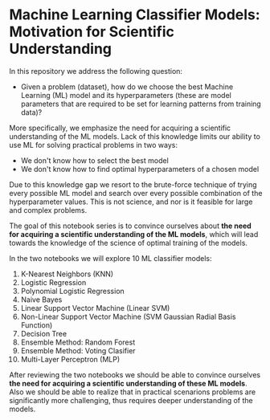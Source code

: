 # Machine Learning Classifier Models: Motivation for Scientific Understanding


In this repository we address the following question:

- Given a problem (dataset), how do we choose the best Machine Learning (ML) model and its hyperparameters (these are model parameters that are required to be set for learning patterns from training data)?

More specifically, we emphasize the need for acquiring a scientific understanding of the ML models. Lack of this knowledge limits our ability to use ML for solving practical problems in two ways:

- We don't know how to select the best model
- We don't know how to find optimal hyperparameters of a chosen model

Due to this knowledge gap we resort to the brute-force technique of trying every possible ML model and search over every possible combination of the hyperparameter values. This is not science, and nor is it feasible for large and complex problems.

The goal of this notebook series is to convince ourselves about **the need for acquiring a scientific understanding of the ML models**, which will lead towards the knowledge of the science of optimal training of the models.

In the two notebooks we will explore 10 ML classifier models:
1. K-Nearest Neighbors (KNN)
2. Logistic Regression
3. Polynomial Logistic Regression
4. Naive Bayes
5. Linear Support Vector Machine (Linear SVM)
6. Non-Linear Support Vector Machine (SVM Gaussian Radial Basis Function)
7. Decision Tree
8. Ensemble Method: Random Forest
9. Ensemble Method: Voting Clasifier
10. Multi-Layer Perceptron (MLP)



After reviewing the two notebooks we should be able to convince ourselves **the need for acquiring a scientific understanding of these ML models**. Also we should be able to realize that in practical scenarions problems are significantly more challenging, thus requires deeper understanding of the models.

